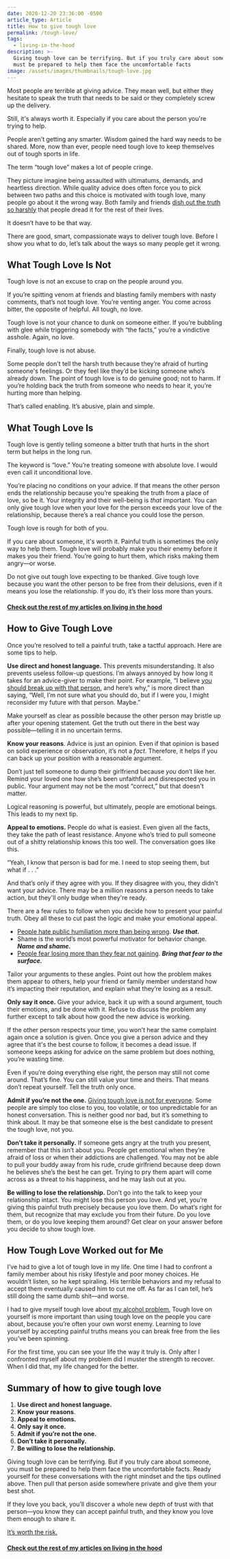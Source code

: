 ```yaml
---
date: 2020-12-20 23:36:00 -0500
article_type: Article
title: How to give tough love
permalink: /tough-love/
tags:
  - living-in-the-hood
description: >-
  Giving tough love can be terrifying. But if you truly care about someone, you
  must be prepared to help them face the uncomfortable facts
image: /assets/images/thumbnails/tough-love.jpg
---
```

Most people are terrible at giving advice. They mean well, but either they hesitate to speak the truth that needs to be said or they completely screw up the delivery.

Still, it's always worth it. Especially if you care about the person you're trying to help.

People aren’t getting any smarter. Wisdom gained the hard way needs to be shared. More, now than ever, people need tough love to keep themselves out of tough sports in life.

The term “tough love” makes a lot of people cringe.

They picture imagine being assaulted with ultimatums, demands, and heartless direction. While quality advice does often force you to pick between two paths and this choice is motivated with tough love, many people go about it the wrong way. Both family and friends [dish out the truth so harshly](/harsh-truths/) that people dread it for the rest of their lives.

It doesn’t have to be that way.

There are good, smart, compassionate ways to deliver tough love. Before I show you what to do, let’s talk about the ways so many people get it wrong.

## What Tough Love Is Not

Tough love is not an excuse to crap on the people around you.

If you’re spitting venom at friends and blasting family members with nasty comments, that’s not tough love. You’re venting anger. You come across bitter, the opposite of helpful. All tough, no love.

Tough love is not your chance to dunk on someone either. If you’re bubbling with glee while triggering somebody with “the facts,” you’re a vindictive asshole. Again, no love.

Finally, tough love is not abuse.

Some people don't tell the harsh truth because they’re afraid of hurting someone's feelings. Or they feel like they’d be kicking someone who’s already down. The point of tough love is to do genuine good; not to harm. If you’re holding back the truth from someone who needs to hear it, you’re hurting more than helping.

That’s called enabling. It’s abusive, plain and simple.

## What Tough Love Is

Tough love is gently telling someone a bitter truth that hurts in the short term but helps in the long run.

The keyword is “love.” You’re treating someone with absolute love. I would even call it unconditional love.

You’re placing no conditions on your advice. If that means the other person ends the relationship because you’re speaking the truth from a place of love, so be it. Your integrity and their well-being is *that* important. You can only give tough love when your love for the person exceeds your love of the relationship, because there’s a real chance you could lose the person.

Tough love is rough for both of you.

If you care about someone, it's worth it. Painful truth is sometimes the only way to help them. Tough love will probably make you their enemy before it makes you their friend. You’re going to hurt them, which risks making them angry—or worse.

Do not give out tough love expecting to be thanked. Give tough love because you want the other person to be free from their delusions, even if it means you lose the relationship. If you do, it’s their loss more than yours.

#### [Check out the rest of my articles on living in the hood](https://edlatimore.com/living-in-the-hood)

## How to Give Tough Love

Once you’re resolved to tell a painful truth, take a tactful approach. Here are some tips to help.

**Use direct and honest language.** This prevents misunderstanding. It also prevents useless follow-up questions. I’m always annoyed by how long it takes for an advice-giver to make their point. For example, “I believe [you should break up with that person](/how-to-get-over-someone/), and here’s why,” is more direct than saying, “Well, I’m not sure what you should do, but if I were you, I might reconsider my future with that person. Maybe.”

Make yourself as clear as possible because the other person may bristle up after your opening statement. Get the truth out there in the best way possible—telling it in no uncertain terms.

**Know your reasons**. Advice is just an opinion. Even if that opinion is based on solid experience or observation, it’s not a *fact*. Therefore, it helps if you can back up your position with a reasonable argument.

Don’t just tell someone to dump their girlfriend because *you* don’t like her. Remind your loved one how she’s been unfaithful and disrespected you in public. Your argument may not be the most “correct,” but that doesn't matter.

Logical reasoning is powerful, but ultimately, people are emotional beings. This leads to my next tip.

**Appeal to emotions.** People do what is easiest. Even given all the facts, they take the path of least resistance. Anyone who’s tried to pull someone out of a shitty relationship knows this too well. The conversation goes like this.

“Yeah, I know that person is bad for me. I need to stop seeing them, but what if . . .”

And that’s only if they agree with you. If they disagree with you, they didn't want your advice. There may be a million reasons a person needs to take action, but they'll only budge when they're ready.

There are a few rules to follow when you decide how to present your painful truth. Obey all these to cut past the logic and make your emotional appeal.

* [People hate public humiliation more than being wrong](/why-you-have-haters-even-if-you-arent-an-asshole/). ***Use that.***
* Shame is the world’s most powerful motivator for behavior change. ***Name and shame.***
* [People fear losing more than they fear not gaining](/how-to-overcome-fear/). ***Bring that fear to the surface.***

Tailor your arguments to these angles. Point out how the problem makes them appear to others, help your friend or family member understand how it’s impacting their reputation, and explain what they’re losing as a result.

**Only say it once.** Give your advice, back it up with a sound argument, touch their emotions, and be done with it. Refuse to discuss the problem any further except to talk about how good the new advice is working.

If the other person respects your time, you won't hear the same complaint again once a solution is given. Once you give a person advice and they agree that it's the best course to follow, it becomes a dead issue. If someone keeps asking for advice on the same problem but does nothing, you’re wasting time.

Even if you’re doing everything else right, the person may still not come around. That’s fine. You can still value your time and theirs. That means don’t repeat yourself. Tell the truth only once.

**Admit if you’re not the one.** [Giving tough love is not for everyone](/how-to-stop-hating-someone/). Some people are simply too close to you, too volatile, or too unpredictable for an honest conversation. This is neither good nor bad, but it’s something to think about. It may be that someone else is the best candidate to present the tough love, not you.

**Don’t take it personally.** If someone gets angry at the truth you present, remember that this isn’t about you. People get emotional when they’re afraid of loss or when their addictions are challenged. You may not be able to pull your buddy away from his rude, crude girlfriend because deep down he believes she’s the best he can get. Trying to pry them apart will come across as a threat to his happiness, and he may lash out at you.

**Be willing to lose the relationship.** Don’t go into the talk to keep your relationship intact. You might lose this person you love. And yet, you’re giving this painful truth precisely because you love them. Do what’s right for them, but recognize that may exclude you from their future. Do you love them, or do you love keeping them around? Get clear on your answer before you decide to show tough love.

## How Tough Love Worked out for Me

I’ve had to give a lot of tough love in my life. One time I had to confront a family member about his risky lifestyle and poor money choices. He wouldn’t listen, so he kept spiraling. His terrible behaviors and my refusal to accept them eventually caused him to cut me off. As far as I can tell, he’s still doing the same dumb shit—and worse.

I had to give myself tough love about [my alcohol problem.](/sobriety-benefits/) Tough love on yourself is more important than using tough love on the people you care about, because you’re often your own worst enemy. Learning to love yourself by accepting painful truths means you can break free from the lies you’ve been spinning.

For the first time, you can see your life the way it truly is. Only after I confronted myself about my problem did I muster the strength to recover. When I did that, my life changed for the better.

## Summary of how to give tough love

1. **Use direct and honest language.**
2. **Know your reasons**.
3. **Appeal to emotions.**
4. **Only say it once.**
5. **Admit if you’re not the one.**
6. **Don’t take it personally.**
7. **Be willing to lose the relationship.**

Giving tough love can be terrifying. But if you truly care about someone, you must be prepared to help them face the uncomfortable facts. Ready yourself for these conversations with the right mindset and the tips outlined above. Then pull that person aside somewhere private and give them your best shot.

If they love you back, you’ll discover a whole new depth of trust with that person—you know they can accept painful truth, and they know you love them enough to share it.

[It’s worth the risk.](/risk-taking/)

#### [Check out the rest of my articles on living in the hood](https://edlatimore.com/living-in-the-hood)
